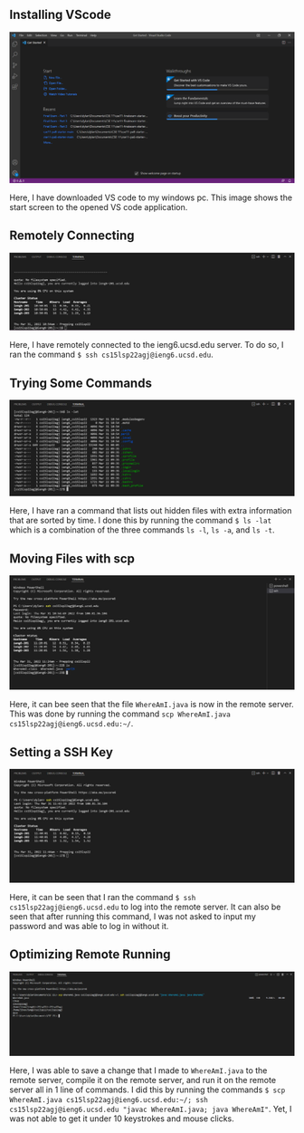 ## Installing VScode

![Image](Part2.png)

Here, I have downloaded VS code to my windows pc. This image shows the start screen to the opened VS code application.

## Remotely Connecting

![Image](Part3.png)

Here, I have remotely connected to the ieng6.ucsd.edu server. To do so, I ran the command `$ ssh cs15lsp22agj@ieng6.ucsd.edu`.

## Trying Some Commands

![Image](Part4.png)

Here, I have ran a command that lists out hidden files with extra information that are sorted by time. I done this by running the command `$ ls -lat` which is a combination of the three commands `ls -l`, `ls -a`, and `ls -t`.

## Moving Files with scp

![Image](Part5a.png)

Here, it can bee seen that the file `WhereAmI.java` is now in the remote server. This was done by running the command `scp WhereAmI.java cs15lsp22agj@ieng6.ucsd.edu:~/`.

## Setting a SSH Key

![Image](Part6.png)

Here, it can be seen that I ran the command `$ ssh cs15lsp22agj@ieng6.ucsd.edu` to log into the remote server. It can also be seen that after running this command, I was not asked to input my password and was able to log in without it.

## Optimizing Remote Running

![Image](Part7.png)

Here, I was able to save a change that I made to `WhereAmI.java` to the remote server, compile it on the remote server, and run it on the remote server all in 1 line of commands. I did this by running the commands `$ scp WhereAmI.java cs15lsp22agj@ieng6.ucsd.edu:~/; ssh cs15lsp22agj@ieng6.ucsd.edu "javac WhereAmI.java; java WhereAmI"`. Yet, I was not able to get it under 10 keystrokes and mouse clicks.